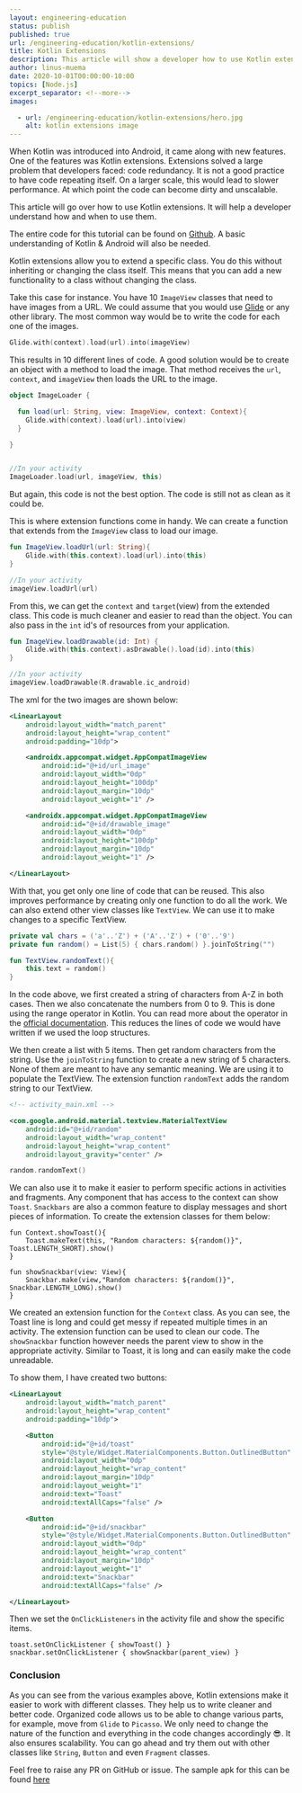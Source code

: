 ```yaml
---
layout: engineering-education
status: publish
published: true
url: /engineering-education/kotlin-extensions/
title: Kotlin Extensions
description: This article will show a developer how to use Kotlin extensions, understanding when and how to use them.
author: linus-muema
date: 2020-10-01T00:00:00-10:00
topics: [Node.js]
excerpt_separator: <!--more-->
images:

  - url: /engineering-education/kotlin-extensions/hero.jpg
    alt: kotlin extensions image
---
```

When Kotlin was introduced into Android, it came along with new features. One of the features was Kotlin extensions. Extensions solved a large problem that developers faced: code redundancy. It is not a good practice to have code repeating itself. On a larger scale, this would lead to slower performance. At which point the code can become dirty and unscalable.
<!--more-->

This article will go over how to use Kotlin extensions. It will help a developer understand how and when to use them.

The entire code for this tutorial can be found on [Github](https://github.com/LinusMuema/kotlin/tree/extensions). A basic understanding of Kotlin & Android will also be needed.

Kotlin extensions allow you to extend a specific class. You do this without inheriting or changing the class itself. This means that you can add a new functionality to a class without changing the class.

Take this case for instance. You have 10 `ImageView` classes that need to have images from a URL. We could assume that you would use [Glide](https://bumptech.github.io/glide/) or any other library. The most common way would be to write the code for each one of the images.

```Kotlin
Glide.with(context).load(url).into(imageView)
```

This results in 10 different lines of code. A good solution would be to create an object with a method to load the image. That method receives the `url`, `context`, and `imageView` then loads the URL to the image.

 ```Kotlin
 object ImageLoader {

   fun load(url: String, view: ImageView, context: Context){
     Glide.with(context).load(url).into(view)
   }

 }


//In your activity
 ImageLoader.load(url, imageView, this)
 ```

But again, this code is not the best option. The code is still not as clean as it could be.

This is where extension functions come in handy. We can create a function that extends from the `ImageView` class to load our image.

```Kotlin
fun ImageView.loadUrl(url: String){
    Glide.with(this.context).load(url).into(this)
}

//In your activity
imageView.loadUrl(url)

```

From this, we can get the `context` and `target`(view) from the extended class. This code is much cleaner and easier to read than the object. You can also pass in the `int` id's of resources from your application.

```Kotlin
fun ImageView.loadDrawable(id: Int) {
    Glide.with(this.context).asDrawable().load(id).into(this)
}

//In your activity
imageView.loadDrawable(R.drawable.ic_android)
```

The xml for the two images are shown below:

```xml
<LinearLayout
    android:layout_width="match_parent"
    android:layout_height="wrap_content"
    android:padding="10dp">

    <androidx.appcompat.widget.AppCompatImageView
        android:id="@+id/url_image"
        android:layout_width="0dp"
        android:layout_height="100dp"
        android:layout_margin="10dp"
        android:layout_weight="1" />

    <androidx.appcompat.widget.AppCompatImageView
        android:id="@+id/drawable_image"
        android:layout_width="0dp"
        android:layout_height="100dp"
        android:layout_margin="10dp"
        android:layout_weight="1" />

</LinearLayout>
```

With that, you get only one line of code that can be reused. This also improves performance by creating only one function to do all the work. We can also extend other view classes like `TextView`. We can use it to make changes to a specific TextView.

```Kotlin
private val chars = ('a'..'Z') + ('A'..'Z') + ('0'..'9')
private fun random() = List(5) { chars.random() }.joinToString("")

fun TextView.randomText(){
    this.text = random()
}
```

In the code above, we first created a string of characters from A-Z in both cases. Then we also concatenate the numbers from 0 to 9. This is done using the range operator in Kotlin. You can read more about the operator in the [official documentation](https://kotlinlang.org/docs/reference/ranges.html). This reduces the lines of code we would have written if we used the loop structures.

We then create a list with 5 items. Then get random characters from the string. Use the `joinToString` function to create a new string of 5 characters. None of them are meant to have any semantic meaning. We are using it to populate the TextView. The extension function `randomText` adds the random string to our TextView.

```xml
<!-- activity_main.xml -->

<com.google.android.material.textview.MaterialTextView
    android:id="@+id/random"
    android:layout_width="wrap_content"
    android:layout_height="wrap_content"
    android:layout_gravity="center" />
```

```kotlin
random.randomText()
```

We can also use it to make it easier to perform specific actions in activities and fragments. Any component that has access to the context can show `Toast`. `Snackbars` are also a common feature to display messages and short pieces of information. To create the extension classes for them below:

```kotlinlang
fun Context.showToast(){
    Toast.makeText(this, "Random characters: ${random()}", Toast.LENGTH_SHORT).show()
}

fun showSnackbar(view: View){
    Snackbar.make(view,"Random characters: ${random()}", Snackbar.LENGTH_LONG).show()
}
```

We created an extension function for the `Context` class. As you can see, the Toast line is long and could get messy if repeated multiple times in an activity. The extension function can be used to clean our code. The `showSnackbar` function however needs the parent view to show in the appropriate activity. Similar to Toast, it is long and can easily make the code unreadable.

To show them, I have created two buttons:

```xml
<LinearLayout
    android:layout_width="match_parent"
    android:layout_height="wrap_content"
    android:padding="10dp">

    <Button
        android:id="@+id/toast"
        style="@style/Widget.MaterialComponents.Button.OutlinedButton"
        android:layout_width="0dp"
        android:layout_height="wrap_content"
        android:layout_margin="10dp"
        android:layout_weight="1"
        android:text="Toast"
        android:textAllCaps="false" />

    <Button
        android:id="@+id/snackbar"
        style="@style/Widget.MaterialComponents.Button.OutlinedButton"
        android:layout_width="0dp"
        android:layout_height="wrap_content"
        android:layout_margin="10dp"
        android:layout_weight="1"
        android:text="Snackbar"
        android:textAllCaps="false" />

</LinearLayout>
```

Then we set the `OnClickListeners` in the activity file and show the specific items.

```kotlinlang
toast.setOnClickListener { showToast() }
snackbar.setOnClickListener { showSnackbar(parent_view) }
```

### Conclusion
As you can see from the various examples above, Kotlin extensions make it easier to work with different classes. They help us to write cleaner and better code. Organized code allows us to be able to change various parts, for example, move from `Glide` to `Picasso`. We only need to change the nature of the function and everything in the code changes accordingly 😎.  It also ensures scalability. You can go ahead and try them out with other classes like `String`, `Button` and even `Fragment` classes.

Feel free to raise any PR on GitHub or issue. The sample apk for this can be found [here](https://drive.google.com/file/d/1kyY_hm-SSqrYbIqEWJlccRVBobIw_5dv/view?usp=sharing)
